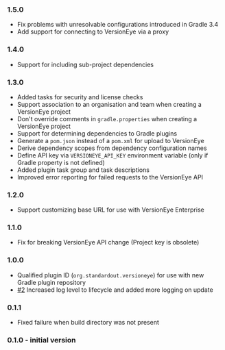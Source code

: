 ### 1.5.0

 - Fix problems with unresolvable configurations introduced in Gradle 3.4
 - Add support for connecting to VersionEye via a proxy

### 1.4.0

 - Support for including sub-project dependencies

### 1.3.0

 - Added tasks for security and license checks
 - Support association to an organisation and team when creating a VersionEye project
 - Don't override comments in `gradle.properties` when creating a VersionEye project
 - Support for determining dependencies to Gradle plugins
 - Generate a `pom.json` instead of a `pom.xml` for upload to VersionEye
 - Derive dependency scopes from dependency configuration names
 - Define API key via `VERSIONEYE_API_KEY` environment variable (only if Gradle property is not defined)
 - Added plugin task group and task descriptions
 - Improved error reporting for failed requests to the VersionEye API

### 1.2.0

 - Support customizing base URL for use with VersionEye Enterprise

### 1.1.0

 - Fix for breaking VersionEye API change (Project key is obsolete)

### 1.0.0

 - Qualified plugin ID (`org.standardout.versioneye`) for use with new Gradle plugin repository
 - [#2](https://github.com/stempler/gradle-versioneye-plugin/pull/2) Increased log level to lifecycle and added more logging on update


### 0.1.1

 - Fixed failure when build directory was not present

### 0.1.0 - initial version

